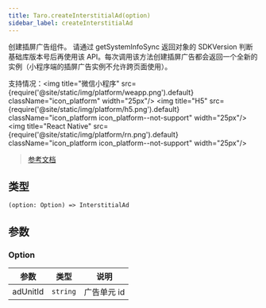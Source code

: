 ```yaml
---
title: Taro.createInterstitialAd(option)
sidebar_label: createInterstitialAd
---
```


创建插屏广告组件。
请通过 getSystemInfoSync 返回对象的 SDKVersion 判断基础库版本号后再使用该 API。每次调用该方法创建插屏广告都会返回一个全新的实例（小程序端的插屏广告实例不允许跨页面使用）。

支持情况：<img title="微信小程序" src={require('@site/static/img/platform/weapp.png').default} className="icon_platform" width="25px"/> <img title="H5" src={require('@site/static/img/platform/h5.png').default} className="icon_platform icon_platform--not-support" width="25px"/> <img title="React Native" src={require('@site/static/img/platform/rn.png').default} className="icon_platform icon_platform--not-support" width="25px"/>

> [参考文档](https://developers.weixin.qq.com/miniprogram/dev/api/ad/wx.createInterstitialAd.html)

## 类型

```tsx
(option: Option) => InterstitialAd
```

## 参数

### Option

| 参数 | 类型 | 说明 |
| --- | --- | --- |
| adUnitId | `string` | 广告单元 id |
